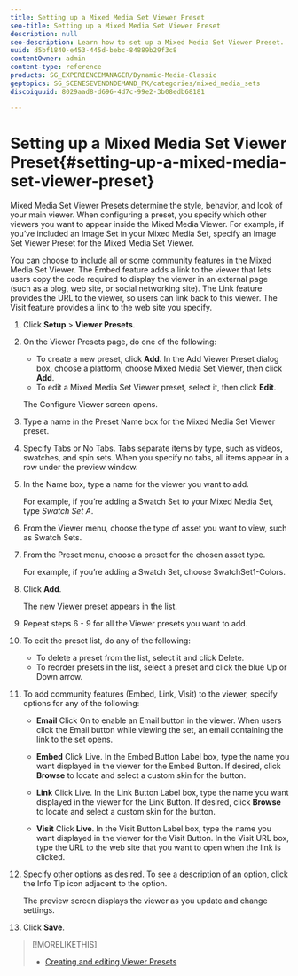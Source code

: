 ```yaml
---
title: Setting up a Mixed Media Set Viewer Preset
seo-title: Setting up a Mixed Media Set Viewer Preset
description: null
seo-description: Learn how to set up a Mixed Media Set Viewer Preset.
uuid: d5bf1840-e453-445d-bebc-84889b29f3c8
contentOwner: admin
content-type: reference
products: SG_EXPERIENCEMANAGER/Dynamic-Media-Classic
geptopics: SG_SCENESEVENONDEMAND_PK/categories/mixed_media_sets
discoiquuid: 8029aad8-d696-4d7c-99e2-3b08edb68181

---
```


# Setting up a Mixed Media Set Viewer Preset{#setting-up-a-mixed-media-set-viewer-preset}

Mixed Media Set Viewer Presets determine the style, behavior, and look of your main viewer. When configuring a preset, you specify which other viewers you want to appear inside the Mixed Media Viewer. For example, if you’ve included an Image Set in your Mixed Media Set, specify an Image Set Viewer Preset for the Mixed Media Set Viewer.

You can choose to include all or some community features in the Mixed Media Set Viewer. The Embed feature adds a link to the viewer that lets users copy the code required to display the viewer in an external page (such as a blog, web site, or social networking site). The Link feature provides the URL to the viewer, so users can link back to this viewer. The Visit feature provides a link to the web site you specify.

1. Click **Setup** > **Viewer Presets**.
1. On the Viewer Presets page, do one of the following:

    * To create a new preset, click **Add**. In the Add Viewer Preset dialog box, choose a platform, choose Mixed Media Set Viewer, then click **Add**.
    * To edit a Mixed Media Set Viewer preset, select it, then click **Edit**.

   The Configure Viewer screen opens.

1. Type a name in the Preset Name box for the Mixed Media Set Viewer preset.
1. Specify Tabs or No Tabs. Tabs separate items by type, such as videos, swatches, and spin sets. When you specify no tabs, all items appear in a row under the preview window.
1. In the Name box, type a name for the viewer you want to add.

   For example, if you’re adding a Swatch Set to your Mixed Media Set, type *Swatch Set A*.

1. From the Viewer menu, choose the type of asset you want to view, such as Swatch Sets. 
1. From the Preset menu, choose a preset for the chosen asset type.

   For example, if you’re adding a Swatch Set, choose SwatchSet1-Colors.

1. Click **Add**.

   The new Viewer preset appears in the list.

1. Repeat steps 6 - 9 for all the Viewer presets you want to add.
1. To edit the preset list, do any of the following:

    * To delete a preset from the list, select it and click Delete.
    * To reorder presets in the list, select a preset and click the blue Up or Down arrow.

1. To add community features (Embed, Link, Visit) to the viewer, specify options for any of the following:

   * **Email**
   Click On to enable an Email button in the viewer. When users click the Email button while viewing the set, an email containing the link to the set opens.

   * **Embed**
   Click Live. In the Embed Button Label box, type the name you want displayed in the viewer for the Embed Button. If desired, click **Browse** to locate and select a custom skin for the button.

   * **Link**
   Click Live. In the Link Button Label box, type the name you want displayed in the viewer for the Link Button. If desired, click **Browse** to locate and select a custom skin for the button.

   * **Visit**
   Click **Live**. In the Visit Button Label box, type the name you want displayed in the viewer for the Visit Button. In the Visit URL box, type the URL to the web site that you want to open when the link is clicked.

1. Specify other options as desired. To see a description of an option, click the Info Tip icon adjacent to the option.

   The preview screen displays the viewer as you update and change settings.

1. Click **Save**.

>[!MORELIKETHIS]
>
>* [Creating and editing Viewer Presets](application-setup.md#adding_and_editing_viewer_presets)
